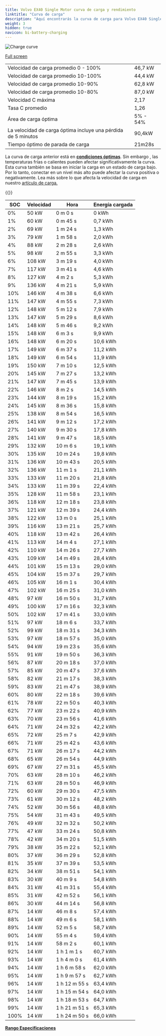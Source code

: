 ```yaml
---
title: Volvo EX40 Single Motor curva de carga y rendimiento
linktitle: "Curva de carga"
description: "Aquí encontrarás la curva de carga para Volvo EX40 Single Motor."
weight: 3
hidden: true
navicon: bi-battery-charging
---
```

<!-- markdownlint-disable MD033 -->
<img src="../chargingcurve.svg" alt="Charge curve" class="img-fluid">

[Full screen](../chargingcurve.svg)


<table class="table table-striped border">
<tbody>
<tr>
<td>Velocidad de carga promedio 0 - 100%</td><td>46,7 kW</td>
</tr>
<tr>
<td>Velocidad de carga promedio 10-100%</td><td>44,4 kW</td>
</tr>
<tr>
<td>Velocidad de carga promedio 10-90%</td><td>62,8 kW</td>
</tr>
<tr>
<td>Velocidad de carga promedio 10-80%</td><td>87,0 kW</td>
</tr>
<tr>
<td>Velocidad C máxima</td><td>2,17</td>
</tr>
<tr>
<td>Tasa C promedio</td><td>1,26</td>
</tr>
<tr>
<td>Área de carga óptima</td><td>5% - 54%</td>
</tr>
<tr>
<td>La velocidad de carga óptima incluye una pérdida de 5 minutos</td><td>90,4kW</td>
</tr>
<tr>
<td>Tiempo óptimo de parada de carga</td><td>21m28s</td>
</tr>
</tbody>
</table>


La curva de carga anterior está en **[condiciones óptimas](../../../../../technology/battery/charging/#temperatura)**. Sin embargo , las temperaturas frías o calientes pueden afectar significativamente la curva. Esta curva también se basa en iniciar la carga en un estado de carga bajo. Por lo tanto, conectar en un nivel más alto puede afectar la curva positiva o negativamente. Lea más sobre lo que afecta la velocidad de carga en nuestro [artículo de carga.](../../../../../technology/battery/charging/)


{{<evkxdisplayaddarticle />}}
<table class="table table-striped border">
<thead>
<tr><th>SOC</th><th>Velocidad</th><th>Hora</th><th>Energía cargada</th></tr>
</thead>
<tbody>
<tr>
<td>0%</td><td>50 kW</td><td> 0 m 0 s </td><td>0 kWh </td>
</tr>
<tr>
<td>1%</td><td>60 kW</td><td> 0 m 45 s </td><td>0,7 kWh </td>
</tr>
<tr>
<td>2%</td><td>69 kW</td><td> 1 m 24 s </td><td>1,3 kWh </td>
</tr>
<tr>
<td>3%</td><td>79 kW</td><td> 1 m 58 s </td><td>2,0 kWh </td>
</tr>
<tr>
<td>4%</td><td>88 kW</td><td> 2 m 28 s </td><td>2,6 kWh </td>
</tr>
<tr>
<td>5%</td><td>98 kW</td><td> 2 m 55 s </td><td>3,3 kWh </td>
</tr>
<tr>
<td>6%</td><td>108 kW</td><td> 3 m 19 s </td><td>4,0 kWh </td>
</tr>
<tr>
<td>7%</td><td>117 kW</td><td> 3 m 41 s </td><td>4,6 kWh </td>
</tr>
<tr>
<td>8%</td><td>127 kW</td><td> 4 m 2 s </td><td>5,3 kWh </td>
</tr>
<tr>
<td>9%</td><td>136 kW</td><td> 4 m 21 s </td><td>5,9 kWh </td>
</tr>
<tr>
<td>10%</td><td>146 kW</td><td> 4 m 38 s </td><td>6,6 kWh </td>
</tr>
<tr>
<td>11%</td><td>147 kW</td><td> 4 m 55 s </td><td>7,3 kWh </td>
</tr>
<tr>
<td>12%</td><td>148 kW</td><td> 5 m 12 s </td><td>7,9 kWh </td>
</tr>
<tr>
<td>13%</td><td>147 kW</td><td> 5 m 29 s </td><td>8,6 kWh </td>
</tr>
<tr>
<td>14%</td><td>148 kW</td><td> 5 m 46 s </td><td>9,2 kWh </td>
</tr>
<tr>
<td>15%</td><td>148 kW</td><td> 6 m 3 s </td><td>9,9 kWh </td>
</tr>
<tr>
<td>16%</td><td>148 kW</td><td> 6 m 20 s </td><td>10,6 kWh </td>
</tr>
<tr>
<td>17%</td><td>149 kW</td><td> 6 m 37 s </td><td>11,2 kWh </td>
</tr>
<tr>
<td>18%</td><td>149 kW</td><td> 6 m 54 s </td><td>11,9 kWh </td>
</tr>
<tr>
<td>19%</td><td>150 kW</td><td> 7 m 10 s </td><td>12,5 kWh </td>
</tr>
<tr>
<td>20%</td><td>145 kW</td><td> 7 m 27 s </td><td>13,2 kWh </td>
</tr>
<tr>
<td>21%</td><td>147 kW</td><td> 7 m 45 s </td><td>13,9 kWh </td>
</tr>
<tr>
<td>22%</td><td>146 kW</td><td> 8 m 2 s </td><td>14,5 kWh </td>
</tr>
<tr>
<td>23%</td><td>144 kW</td><td> 8 m 19 s </td><td>15,2 kWh </td>
</tr>
<tr>
<td>24%</td><td>145 kW</td><td> 8 m 36 s </td><td>15,8 kWh </td>
</tr>
<tr>
<td>25%</td><td>138 kW</td><td> 8 m 54 s </td><td>16,5 kWh </td>
</tr>
<tr>
<td>26%</td><td>141 kW</td><td> 9 m 12 s </td><td>17,2 kWh </td>
</tr>
<tr>
<td>27%</td><td>140 kW</td><td> 9 m 30 s </td><td>17,8 kWh </td>
</tr>
<tr>
<td>28%</td><td>141 kW</td><td> 9 m 47 s </td><td>18,5 kWh </td>
</tr>
<tr>
<td>29%</td><td>132 kW</td><td> 10 m 6 s </td><td>19,1 kWh </td>
</tr>
<tr>
<td>30%</td><td>135 kW</td><td> 10 m 24 s </td><td>19,8 kWh </td>
</tr>
<tr>
<td>31%</td><td>136 kW</td><td> 10 m 43 s </td><td>20,5 kWh </td>
</tr>
<tr>
<td>32%</td><td>136 kW</td><td> 11 m 1 s </td><td>21,1 kWh </td>
</tr>
<tr>
<td>33%</td><td>133 kW</td><td> 11 m 20 s </td><td>21,8 kWh </td>
</tr>
<tr>
<td>34%</td><td>133 kW</td><td> 11 m 39 s </td><td>22,4 kWh </td>
</tr>
<tr>
<td>35%</td><td>128 kW</td><td> 11 m 58 s </td><td>23,1 kWh </td>
</tr>
<tr>
<td>36%</td><td>118 kW</td><td> 12 m 18 s </td><td>23,8 kWh </td>
</tr>
<tr>
<td>37%</td><td>121 kW</td><td> 12 m 39 s </td><td>24,4 kWh </td>
</tr>
<tr>
<td>38%</td><td>122 kW</td><td> 13 m 0 s </td><td>25,1 kWh </td>
</tr>
<tr>
<td>39%</td><td>116 kW</td><td> 13 m 21 s </td><td>25,7 kWh </td>
</tr>
<tr>
<td>40%</td><td>118 kW</td><td> 13 m 42 s </td><td>26,4 kWh </td>
</tr>
<tr>
<td>41%</td><td>113 kW</td><td> 14 m 4 s </td><td>27,1 kWh </td>
</tr>
<tr>
<td>42%</td><td>110 kW</td><td> 14 m 26 s </td><td>27,7 kWh </td>
</tr>
<tr>
<td>43%</td><td>109 kW</td><td> 14 m 49 s </td><td>28,4 kWh </td>
</tr>
<tr>
<td>44%</td><td>101 kW</td><td> 15 m 13 s </td><td>29,0 kWh </td>
</tr>
<tr>
<td>45%</td><td>104 kW</td><td> 15 m 37 s </td><td>29,7 kWh </td>
</tr>
<tr>
<td>46%</td><td>105 kW</td><td> 16 m 1 s </td><td>30,4 kWh </td>
</tr>
<tr>
<td>47%</td><td>102 kW</td><td> 16 m 25 s </td><td>31,0 kWh </td>
</tr>
<tr>
<td>48%</td><td>97 kW</td><td> 16 m 50 s </td><td>31,7 kWh </td>
</tr>
<tr>
<td>49%</td><td>100 kW</td><td> 17 m 16 s </td><td>32,3 kWh </td>
</tr>
<tr>
<td>50%</td><td>102 kW</td><td> 17 m 41 s </td><td>33,0 kWh </td>
</tr>
<tr>
<td>51%</td><td>97 kW</td><td> 18 m 6 s </td><td>33,7 kWh </td>
</tr>
<tr>
<td>52%</td><td>99 kW</td><td> 18 m 31 s </td><td>34,3 kWh </td>
</tr>
<tr>
<td>53%</td><td>97 kW</td><td> 18 m 57 s </td><td>35,0 kWh </td>
</tr>
<tr>
<td>54%</td><td>94 kW</td><td> 19 m 23 s </td><td>35,6 kWh </td>
</tr>
<tr>
<td>55%</td><td>91 kW</td><td> 19 m 50 s </td><td>36,3 kWh </td>
</tr>
<tr>
<td>56%</td><td>87 kW</td><td> 20 m 18 s </td><td>37,0 kWh </td>
</tr>
<tr>
<td>57%</td><td>85 kW</td><td> 20 m 47 s </td><td>37,6 kWh </td>
</tr>
<tr>
<td>58%</td><td>82 kW</td><td> 21 m 17 s </td><td>38,3 kWh </td>
</tr>
<tr>
<td>59%</td><td>83 kW</td><td> 21 m 47 s </td><td>38,9 kWh </td>
</tr>
<tr>
<td>60%</td><td>80 kW</td><td> 22 m 18 s </td><td>39,6 kWh </td>
</tr>
<tr>
<td>61%</td><td>78 kW</td><td> 22 m 50 s </td><td>40,3 kWh </td>
</tr>
<tr>
<td>62%</td><td>77 kW</td><td> 23 m 22 s </td><td>40,9 kWh </td>
</tr>
<tr>
<td>63%</td><td>70 kW</td><td> 23 m 56 s </td><td>41,6 kWh </td>
</tr>
<tr>
<td>64%</td><td>71 kW</td><td> 24 m 32 s </td><td>42,2 kWh </td>
</tr>
<tr>
<td>65%</td><td>72 kW</td><td> 25 m 7 s </td><td>42,9 kWh </td>
</tr>
<tr>
<td>66%</td><td>71 kW</td><td> 25 m 42 s </td><td>43,6 kWh </td>
</tr>
<tr>
<td>67%</td><td>71 kW</td><td> 26 m 17 s </td><td>44,2 kWh </td>
</tr>
<tr>
<td>68%</td><td>65 kW</td><td> 26 m 54 s </td><td>44,9 kWh </td>
</tr>
<tr>
<td>69%</td><td>67 kW</td><td> 27 m 31 s </td><td>45,5 kWh </td>
</tr>
<tr>
<td>70%</td><td>63 kW</td><td> 28 m 10 s </td><td>46,2 kWh </td>
</tr>
<tr>
<td>71%</td><td>63 kW</td><td> 28 m 50 s </td><td>46,9 kWh </td>
</tr>
<tr>
<td>72%</td><td>60 kW</td><td> 29 m 30 s </td><td>47,5 kWh </td>
</tr>
<tr>
<td>73%</td><td>61 kW</td><td> 30 m 12 s </td><td>48,2 kWh </td>
</tr>
<tr>
<td>74%</td><td>52 kW</td><td> 30 m 56 s </td><td>48,8 kWh </td>
</tr>
<tr>
<td>75%</td><td>54 kW</td><td> 31 m 43 s </td><td>49,5 kWh </td>
</tr>
<tr>
<td>76%</td><td>49 kW</td><td> 32 m 32 s </td><td>50,2 kWh </td>
</tr>
<tr>
<td>77%</td><td>47 kW</td><td> 33 m 24 s </td><td>50,8 kWh </td>
</tr>
<tr>
<td>78%</td><td>42 kW</td><td> 34 m 20 s </td><td>51,5 kWh </td>
</tr>
<tr>
<td>79%</td><td>38 kW</td><td> 35 m 22 s </td><td>52,1 kWh </td>
</tr>
<tr>
<td>80%</td><td>37 kW</td><td> 36 m 29 s </td><td>52,8 kWh </td>
</tr>
<tr>
<td>81%</td><td>35 kW</td><td> 37 m 39 s </td><td>53,5 kWh </td>
</tr>
<tr>
<td>82%</td><td>34 kW</td><td> 38 m 51 s </td><td>54,1 kWh </td>
</tr>
<tr>
<td>83%</td><td>30 kW</td><td> 40 m 9 s </td><td>54,8 kWh </td>
</tr>
<tr>
<td>84%</td><td>31 kW</td><td> 41 m 31 s </td><td>55,4 kWh </td>
</tr>
<tr>
<td>85%</td><td>31 kW</td><td> 42 m 52 s </td><td>56,1 kWh </td>
</tr>
<tr>
<td>86%</td><td>30 kW</td><td> 44 m 14 s </td><td>56,8 kWh </td>
</tr>
<tr>
<td>87%</td><td>14 kW</td><td> 46 m 8 s </td><td>57,4 kWh </td>
</tr>
<tr>
<td>88%</td><td>14 kW</td><td> 49 m 6 s </td><td>58,1 kWh </td>
</tr>
<tr>
<td>89%</td><td>14 kW</td><td> 52 m 5 s </td><td>58,7 kWh </td>
</tr>
<tr>
<td>90%</td><td>14 kW</td><td> 55 m 4 s </td><td>59,4 kWh </td>
</tr>
<tr>
<td>91%</td><td>14 kW</td><td> 58 m 2 s </td><td>60,1 kWh </td>
</tr>
<tr>
<td>92%</td><td>14 kW</td><td>1 h 1 m 1 s </td><td>60,7 kWh </td>
</tr>
<tr>
<td>93%</td><td>14 kW</td><td>1 h 4 m 0 s </td><td>61,4 kWh </td>
</tr>
<tr>
<td>94%</td><td>14 kW</td><td>1 h 6 m 58 s </td><td>62,0 kWh </td>
</tr>
<tr>
<td>95%</td><td>14 kW</td><td>1 h 9 m 57 s </td><td>62,7 kWh </td>
</tr>
<tr>
<td>96%</td><td>14 kW</td><td>1 h 12 m 55 s </td><td>63,4 kWh </td>
</tr>
<tr>
<td>97%</td><td>14 kW</td><td>1 h 15 m 54 s </td><td>64,0 kWh </td>
</tr>
<tr>
<td>98%</td><td>14 kW</td><td>1 h 18 m 53 s </td><td>64,7 kWh </td>
</tr>
<tr>
<td>99%</td><td>14 kW</td><td>1 h 21 m 51 s </td><td>65,3 kWh </td>
</tr>
<tr>
<td>100%</td><td>14 kW</td><td>1 h 24 m 50 s </td><td>66,0 kWh </td>
</tr>
</tbody>
</table>

<div class="mt-3 mb-3">
<a href="../rangeandconsumption/" class="text-decoration-none text-black">
<strong><i class="bi-arrow-left"></i> Rango </strong>
</a>
<a href="../specifications/" class="text-decoration-none text-black float-end">
<strong>Especificaciones <i class="bi-arrow-right"></i></strong>
</a>
</div>
